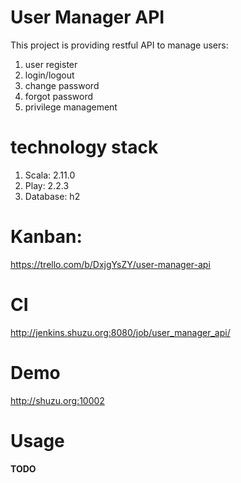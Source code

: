 User Manager API
=====================================

This project is providing restful API to manage users:
 
1. user register
2. login/logout
3. change password
4. forgot password
5. privilege management 

technology stack
================

1. Scala: 2.11.0
1. Play: 2.2.3
1. Database: h2

Kanban:
========

https://trello.com/b/DxjgYsZY/user-manager-api

CI
======

http://jenkins.shuzu.org:8080/job/user_manager_api/

Demo
=====

http://shuzu.org:10002

Usage
=====

**TODO**

